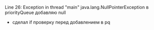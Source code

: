 Line 26: Exception in thread "main" java.lang.NullPointerException
в priorityQueue добавляю null
- сделал if проверку перед добавлением в pq